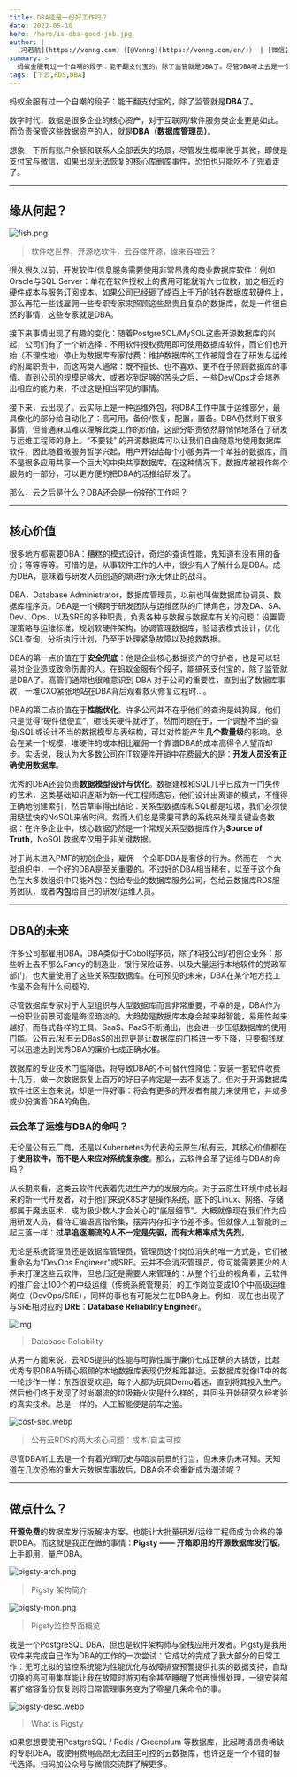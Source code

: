 ```yaml
---
title: DBA还是一份好工作吗？
date: 2022-05-10
hero: /hero/is-dba-good-job.jpg
author: |
  [冯若航](https://vonng.com)（[@Vonng](https://vonng.com/en/)） | [微信公众号](https://mp.weixin.qq.com/s/Py3o31w3db5E9FsviAZeCA) | [知乎](https://zhuanlan.zhihu.com/p/519075926)
summary: >
  蚂蚁金服有过一个自嘲的段子：能干翻支付宝的，除了监管就是DBA了。尽管DBA听上去是一个有着光辉历史与暗淡前景的行当，但天知道在几次恐怖的重大云数据库事故后，会不会重新成为潮流呢？
tags: [下云,RDS,DBA]
---
```


蚂蚁金服有过一个自嘲的段子：能干翻支付宝的，除了监管就是**DBA**了。

数字时代，数据是很多企业的核心资产，对于互联网/软件服务类企业更是如此。而负责保管这些数据资产的人，就是**DBA（数据库管理员）**。

想象一下所有账户余额和联系人全部丢失的场景，尽管发生概率微乎其微，即使是支付宝与微信，如果出现无法恢复的核心库删库事件，恐怕也只能吃不了兜着走了。


------------------

## 缘从何起？

![fish.png](fish.png)

> 软件吃世界，开源吃软件，云吞噬开源，谁来吞噬云？

很久很久以前，开发软件/信息服务需要使用非常昂贵的商业数据库软件：例如Oracle与SQL Server：单花在软件授权上的费用可能就有六七位数，加之相近的硬件成本与服务订阅成本。如果公司已经砸了成百上千万的钱在数据库软硬件上，那么再花一些钱雇佣一些专职专家来照顾这些昂贵且复杂的数据库，就是一件很自然的事情，这些专家就是DBA。

接下来事情出现了有趣的变化：随着PostgreSQL/MySQL这些开源数据库的兴起，公司们有了一个新选择：不用软件授权费用即可使用数据库软件，而它们也开始（不理性地）停止为数据库专家付费：维护数据库的工作被隐含在了研发与运维的附属职责中，而这两类人通常：既不擅长、也不喜欢、更不在乎照顾数据库的事情。直到公司的规模足够大，或者吃到足够的苦头之后，一些Dev/Ops才会培养出相应的能力来，不过这是相当罕见的事情。

接下来，云出现了。云实际上是一种运维外包，将DBA工作中属于运维部分，最具像化的部分给自动化了：高可用，备份/恢复，配置，置备。DBA仍然剩下很多事情，但普通麻瓜难以理解此类工作的价值，这部分职责依然静悄悄地落在了研发与运维工程师的身上。“不要钱” 的开源数据库可以让我们自由随意地使用数据库软件，因此随着微服务哲学兴起，用户开始给每个小服务弄一个单独的数据库，而不是很多应用共享一个巨大的中央共享数据库。在这种情况下，数据库被视作每个服务的一部分，可以更方便的把DBA的活推给研发了。

那么，云之后是什么？DBA还会是一份好的工作吗？

------------------

## 核心价值

很多地方都需要DBA：糟糕的模式设计，奇烂的查询性能，鬼知道有没有用的备份；等等等等。可惜的是，从事软件工作的人中，很少有人了解什么是DBA。成为DBA，意味着与研发人员创造的熵进行永无休止的战斗。

DBA，Database Administrator，数据库管理员，以前也叫做数据库协调员、数据库程序员。DBA是一个横跨于研发团队与运维团队的广博角色，涉及DA、SA、Dev、Ops、以及SRE的多种职责，负责各种与数据与数据库有关的问题：设置管理策略与运维标准，规划软硬件架构，协调管理数据库，验证表模式设计，优化SQL查询，分析执行计划，乃至于处理紧急故障以及抢救数据。

DBA的第一点价值在于**安全兜底**：他是企业核心数据资产的守护者，也是可以轻易对企业造成致命伤害的人。在蚂蚁金服有个段子，能搞死支付宝的，除了监管就是DBA了。高管们通常也很难意识到 DBA 对于公司的重要性，直到出了数据库事故，一堆CXO紧张地站在DBA背后观看救火修复过程时…。

DBA的第二点价值在于**性能优化**。许多公司并不在乎他们的查询是纯狗屎，他们只是觉得“硬件很便宜”，砸钱买硬件就好了。然而问题在于，一个调整不当的查询/SQL或设计不当的数据模型与表结构，可以对性能产生**几个数量级**的影响。总会在某一个规模，堆硬件的成本相比雇佣一个靠谱DBA的成本高得令人望而却步。实话说，我认为大多数公司在IT软硬件开销中花费最大的是：**开发人员没有正确使用数据库**。

优秀的DBA还会负责**数据模型设计与优化**。数据建模和SQL几乎已成为一门失传的艺术，这类基础知识逐渐为新一代工程师遗忘，他们设计出离谱的模式，不懂得正确地创建索引，然后草率得出结论：关系型数据库和SQL都是垃圾，我们必须使用糙猛快的NoSQL来省时间。然而人们总是需要可靠的系统来处理关键业务数据：在许多企业中，核心数据仍然是一个常规关系型数据库作为**Source of Truth**，NoSQL数据库仅用于非关键数据。

对于尚未进入PMF的初创企业，雇佣一个全职DBA是奢侈的行为。然而在一个大型组织中，一个好的DBA是至关重要的。不过好的DBA相当稀有，以至于这个角色在大多数组织中只能外包：包给专业的数据库服务公司，包给云数据库RDS服务团队，或者**内包**给自己的研发/运维人员。



------------------

## DBA的未来

许多公司都雇用DBA，DBA类似于Cobol程序员，除了科技公司/初创企业外：那些听上去不那么Fancy的制造业，银行保险证券、以及大量运行本地软件的党政军部门，也大量使用了这些关系型数据库。在可预见的未来，DBA在某个地方找工作是不会有什么问题的。

尽管数据库专家对于大型组织与大型数据库而言非常重要，不幸的是，DBA作为一份职业前景可能是晦涩暗淡的。大趋势是数据库本身会越来越智能，易用性越来越好，而各式各样的工具、SaaS、PaaS不断涌出，也会进一步压低数据库的使用门槛。公有云/私有云DBasS的出现更是让数据库的门槛进一步下降，只要掏钱就可以迅速达到优秀DBA的廉价七成正确水准。

数据库的专业技术门槛降低，将导致DBA的不可替代性降低：安装一套软件收费十几万，做一次数据恢复上百万的好日子肯定是一去不复返了。但对于开源数据库软件社区生态来说，却是一件好事：将会有更多的开发者有能力来使用它，并或多或少扮演着DBA的角色。


### **云会革了运维与DBA的命吗？**

无论是公有云厂商，还是以Kubernetes为代表的云原生/私有云，其核心价值都在于**使用软件，而不是人来应对系统复杂度**。那么，云软件会革了运维与DBA的命吗？

从长期来看，这类云软件代表着先进生产力的发展方向。对于云原生环境中成长起来的新一代开发者，对于他们来说K8S才是操作系统，底下的Linux、网络、存储都属于魔法巫术，成为极少数人才会关心的“底层细节”。大概就像现在我们作为应用研发人员，看待汇编语言指令集，摆弄内存扣字节差不多。但就像人工智能的三起三落一样：**过早追逐潮流的人不一定是先驱，而有大概率成为先烈**。

无论是系统管理员还是数据库管理员，管理员这个岗位消失的唯一方式是，它们被重命名为“DevOps Engineer”或SRE。云并不会消灭管理员，你可能需要更少的人手来打理这些云软件，但总归还是需要人来管理的：从整个行业的视角看，云软件的推广会让100个初中级运维（传统系统管理员）的工作岗位变成10个中高级运维岗位（DevOps/SRE），同样的事也有可能发生在DBA身上。例如，现在也出现了与SRE相对应的 **DRE**：**Database Reliability Enginee**r。

![![img](https://mmbiz.qpic.cn/mmbiz_png/Wkpr3rA9wF3tOia3iaRAvic4V4zEatQO3wLxHQsF1Ag4mibeOiccL2KxWv0ngWGKlQ4aB9WseuqnEB1fJjBB8ZxOcqQ/0?wx_fmt=png&from=appmsg)](dre.webp)

> Database Reliability

从另一方面来说，云RDS提供的性能与可靠性属于廉价七成正确的大锅饭，比起优秀专职DBA所精心照顾的本地数据库表现仍然相距甚远。云数据库就像IT中的每一轮炒作一样：东西很受欢迎，每个人都为玩具Demo着迷，直到将其投入生产。然后他们终于发现了时尚潮流的垃圾箱火灾是什么样的，并回头开始研究久经考验的真实技术。总是一样的，人工智能便是前车之鉴。

![cost-sec.webp](cost-sec.webp)

> 公有云RDS的两大核心问题：成本/自主可控

尽管DBA听上去是一个有着光辉历史与暗淡前景的行当，但未来仍未可知。天知道在几次恐怖的重大云数据库事故后，DBA会不会重新成为潮流呢？




------

## 做点什么？

**开源免费**的数据库发行版解决方案，也能让大批量研发/运维工程师成为合格的兼职DBA。而这就是我正在做的事情：**Pigsty —— 开箱即用的开源数据库发行版**， 上手即用，量产DBA。

![pigsty-arch.png](pigsty-arch.png)

> Pigsty 架构简介

![pigsty-mon.png](pigsty-mon.png)

> Pigsty监控界面概览

我是一个PostgreSQL DBA，但也是软件架构师与全栈应用开发者。Pigsty是我用软件来完成自己作为DBA的工作的一次尝试：它成功的完成了我大部分的日常工作：无可比拟的监控系统能为性能优化与故障排查预警提供扎实的数据支持，自动切换的高可用集群能让我在故障时游刃有余甚至睡醒了觉再慢慢处理，一键安装部署扩缩容备份恢复则将日常管理事务变为了零星几条命令的事。

![pigsty-desc.webp](pigsty-desc.webp)

> What is Pigsty

如果您想要使用PostgreSQL / Redis / Greenplum 等数据库，比起聘请昂贵稀缺的专职DBA，或使用费用高昂无法自主可控的云数据库，也许这是一个不错的替代选择。扫码加公众号与微信交流群了解更多。
